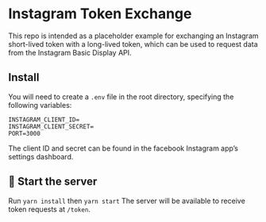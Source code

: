 # Instagram Token Exchange

This repo is intended as a placeholder example for exchanging an Instagram short-lived token with a long-lived token, which can be used to request data from the Instagram Basic Display API.

## Install

You will need to create a `.env` file in the root directory, specifying the following variables:

```
INSTAGRAM_CLIENT_ID=
INSTAGRAM_CLIENT_SECRET=
PORT=3000
```

The client ID and secret can be found in the facebook Instagram app’s settings dashboard.

## :rocket: Start the server

Run `yarn install` then `yarn start` The server will be available to receive token requests at `/token`.

